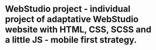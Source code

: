 # WebStudio project - individual project of adaptative WebStudio website with HTML, CSS, SCSS and a little JS - mobile first strategy.
